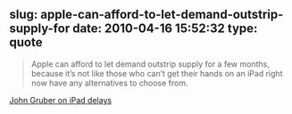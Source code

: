 slug: apple-can-afford-to-let-demand-outstrip-supply-for
date: 2010-04-16 15:52:32
type: quote
---

> Apple can afford to let demand outstrip supply for a few months, because it’s not like those who can’t get their hands on an iPad right now have any alternatives to choose from.

[John Gruber on iPad delays](http://daringfireball.net/linked/2010/04/15/scoble-ipad)
